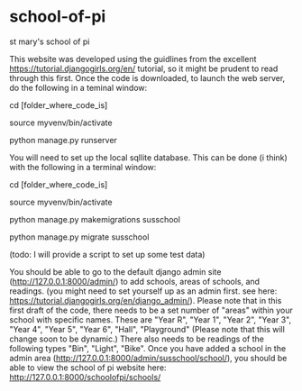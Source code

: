 # school-of-pi
st mary's school of pi 

This website was developed using the guidlines from the excellent https://tutorial.djangogirls.org/en/ tutorial, 
so it might be prudent to read through this first.
Once the code is downloaded, to launch the web server, do the following in a teminal window:

cd [folder_where_code_is]

source myvenv/bin/activate

python manage.py runserver

You will need to set up the local sqllite database. This can be done (i think) with the following in a terminal window:

cd [folder_where_code_is]

source myvenv/bin/activate

python manage.py makemigrations susschool

python manage.py migrate susschool

(todo: I will provide a script to set up some test data)

You should be able to go to the default django admin site (http://127.0.0.1:8000/admin/) to add schools, areas of schools, and readings.
(you might need to set yourself up as an admin first. see here: https://tutorial.djangogirls.org/en/django_admin/). 
Please note that in this first draft of the code, there needs to be a set number of "areas" within your school with specific names. 
These are "Year R", "Year 1", "Year 2", "Year 3", "Year 4", "Year 5", "Year 6", "Hall", "Playground" 
(Please note that this will change soon to be dynamic.)
There also needs to be readings of the following types "Bin", "Light", "Bike". 
Once you have added a school in the admin area (http://127.0.0.1:8000/admin/susschool/school/), you should be able to view the school of pi website here:
http://127.0.0.1:8000/schoolofpi/schools/
